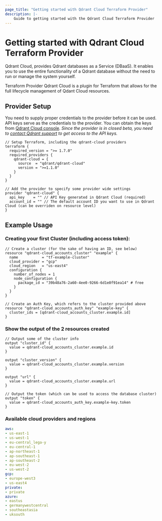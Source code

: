 ```yaml
---
page_title: "Getting started with Qdrant Cloud Terraform Provider"
description: |-
    Guide to getting started with the Qdrant Cloud Terraform Provider
---
```


# Getting started with Qdrant Cloud Terraform Provider
Qdrant Cloud, provides Qdrant databases as a Service (DBaaS). 
It enables you to use the entire functionality of a Qdrant database without the need to run or manage the system yourself.

Terraform Provider Qdrant Cloud is a plugin for Terraform that allows for the full lifecycle management of Qdant Cloud resources.

## Provider Setup

You need to supply proper credentials to the provider before it can be used. 
API keys serve as the credentials to the provider. You can obtain the keys from [Qdrant Cloud console](https://cloud.qdrant.io/).
_Since the provider is in closed beta, you need to [contact Qdrant support](https://support.qdrant.io/support/tickets/new) to get access to the API keys._

```hcl
// Setup Terraform, including the qdrant-cloud providers
terraform {
  required_version = ">= 1.7.0"
  required_providers {
    qdrant-cloud = {
      source  = "qdrant/qdrant-cloud"
      version = ">=1.1.0"
    }
  }
}

// Add the provider to specify some provider wide settings
provider "qdrant-cloud" {
  api_key    = "" // API Key generated in Qdrant Cloud (required)
  account_id = "" // The default account ID you want to use in Qdrant Cloud (can be overriden on resource level)
}

```

## Example Usage

### Creating your first Cluster (including access token):

```hcl
// Create a cluster (for the sake of having an ID, see below)
resource "qdrant-cloud_accounts_cluster" "example" {
  name           = "tf-example-cluster"
  cloud_provider = "gcp"
  cloud_region   = "us-east4"
  configuration {
    number_of_nodes = 1
    node_configuration {
      package_id = "39b48a76-2a60-4ee0-9266-6d1e0f91ea14" # free
    }
  }
}

// Create an Auth Key, which refers to the cluster provided above
resource "qdrant-cloud_accounts_auth_key" "example-key" {
  cluster_ids = [qdrant-cloud_accounts_cluster.example.id]
}

```

### Show the output of the 2 resources created

```hcl
// Output some of the cluster info
output "cluster_id" {
  value = qdrant-cloud_accounts_cluster.example.id
}

output "cluster_version" {
  value = qdrant-cloud_accounts_cluster.example.version
}

output "url" {
  value = qdrant-cloud_accounts_cluster.example.url
}

// Output the token (which can be used to access the database cluster)
output "token" {
  value = qdrant-cloud_accounts_auth_key.example-key.token
}
```


### Available cloud providers and regions
```yaml
aws:
- us-east-1
- us-west-1
- eu-central_lega-y
- eu-central-1
- ap-northeast-1
- ap-southeast-1
- ap-southeast-2
- eu-west-2
- us-west-2
gcp:
- europe-west3
- us-east4
private:
- private
azure:
- eastus
- germanywestcentral
- southeastasia
- uksouth

```


